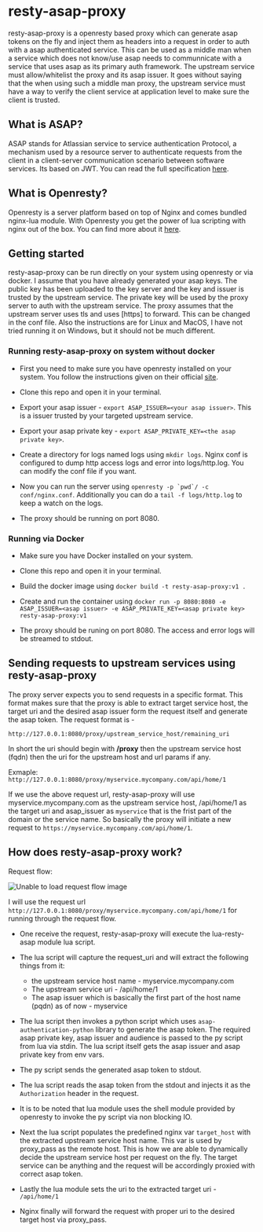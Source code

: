 # resty-asap-proxy

resty-asap-proxy is a openresty based proxy which can generate asap tokens on the fly and inject them as headers into a request in order to
auth with a asap authenticated service. This can be used as a middle man when a service which does not know/use asap needs to communnicate with
a service that uses asap as its primary auth framework. The upstream service must allow/whitelist the proxy and its asap issuer.
It goes without saying that the when using such a middle man proxy, the upstream service must have a way to verify the client service at application
level to make sure the client is trusted.

## What is ASAP?

ASAP stands for Atlassian service to service authentication Protocol, a mechanism used by a resource server to authenticate requests from the
client in a client-server communication scenario between software services. Its based on JWT. You can read the full specification <a href="https://s2sauth.bitbucket.io/spec/">here</a>.

## What is Openresty?

Openresty is a server platform based on top of Nginx and comes bundled nginx-lua module. With Openresty you get the power of lua scripting with
nginx out of the box. You can find more about it <a href="https://openresty.org/en/">here</a>.

## Getting started

resty-asap-proxy can be run directly on your system using openresty or via docker. I assume that you have already generated your asap keys. The public
key has been uploaded to the key server and the key and issuer is trusted by the upstream service. The private key will be used by the proxy
server to auth with the upstream service. The proxy assumes that the upstream server uses tls and uses [https] to forward. This can be changed in
the conf file.
Also the instructions are for Linux and MacOS, I have not tried running it on Windows, but it should
not be much different.

### Running resty-asap-proxy on system without docker

- First you need to make sure you have openresty installed on your system. You follow the instructions given on their official <a href="https://openresty.org/en/">site</a>.

- Clone this repo and open it in your terminal.

- Export your asap issuer - ```export ASAP_ISSUER=<your asap issuer>```. This is a issuer trusted by your targeted upstream service.
- Export your asap private key - ```export ASAP_PRIVATE_KEY=<the asap private key>```.

- Create a directory for logs named logs using ```mkdir logs```. Nginx conf is configured to dump http access logs and error into logs/http.log.
  You can modify the conf file if you want.
  
- Now you can run the server using ```openresty -p `pwd`/ -c conf/nginx.conf```. Additionally you can do a ```tail -f logs/http.log``` to keep
  a watch on the logs.
  
- The proxy should be running on port 8080.

### Running via Docker

- Make sure you have Docker installed on your system.

- Clone this repo and open it in your terminal.

- Build the docker image using ```docker build -t resty-asap-proxy:v1 .```

- Create and run the container using ```docker run -p 8080:8080 -e ASAP_ISSUER=<asap issuer> -e ASAP_PRIVATE_KEY=<asap private key> resty-asap-proxy:v1```

- The proxy should be runing on port 8080. The access and error logs will be streamed to stdout.

## Sending requests to upstream services using resty-asap-proxy

The proxy server expects you to send requests in a specific format. This format makes sure that the proxy is able to extract target service host, the
target uri and the desired asap issuer form the request itself and generate the asap token.
The request format is -

```http://127.0.0.1:8080/proxy/upstream_service_host/remaining_uri```

In short the uri should begin with **/proxy** then the upstream service host (fqdn) then the uri for the upstream host and url params if any.

Exmaple:
```http://127.0.0.1:8080/proxy/myservice.mycompany.com/api/home/1```

If we use the above request url, resty-asap-proxy will use myservice.mycompany.com as the upstream service host, /api/home/1 as the target uri and
asap_issuer as ```myservice``` that is the frist part of the domain or the service name. So basically the proxy will initiate a new request to
```https://myservice.mycompany.com/api/home/1```.

## How does resty-asap-proxy work?

Request flow:

![Unable to load request flow image](resources/resty-asap.jpg?raw=true "Request flow")

I will use the request url ```http://127.0.0.1:8080/proxy/myservice.mycompany.com/api/home/1``` for running through the request flow.

- One receive the request, resty-asap-proxy will execute the lua-resty-asap module lua script.

- The lua script will capture the request_uri and will extract the following things from it:
    - the upstream service host name - myservice.mycompany.com
    - The upstream service uri - /api/home/1
    - The asap issuer which is basically the first part of the host name (pqdn) as of now - myservice

- The lua script then invokes a python script which uses ```asap-authentication-python``` library to generate the asap token. The required asap private
  key, asap issuer and audience is passed to the py script from lua via stdin. The lua script itself gets the asap issuer and asap private key from env
  vars.
 
- The py script sends the generated asap token to stdout.

- The lua script reads the asap token from the stdout and injects it as the ```Authorization``` header in the request.

- It is to be noted that lua module uses the shell module provided by openresty to invoke the py script via non blocking IO.

- Next the lua script populates the predefined nginx var ```target_host``` with the extracted upstream service host name. This var is used by
  proxy_pass as the remote host. This is how we are able to dynamically decide the upstream service host per request on the fly. The target
  service can be anything and the request will be accordingly proxied with correct asap token.
  
- Lastly the lua module sets the uri to the extracted target uri - ```/api/home/1```

- Nginx finally will forward the request with proper uri to the desired target host via proxy_pass.
